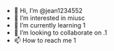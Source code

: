 - 👋 Hi, I’m @jean1234552
- 👀 I’m interested in miusc
- 🌱 I’m currently learning 1
- 💞️ I’m looking to collaborate on .1
- 📫 How to reach me 1

<!---
jean1234552/jean1234552 is a ✨ special ✨ repository because its `README.md` (this file) appears on your GitHub profile.
You can click the Preview link to take a look at your changes.
--->
